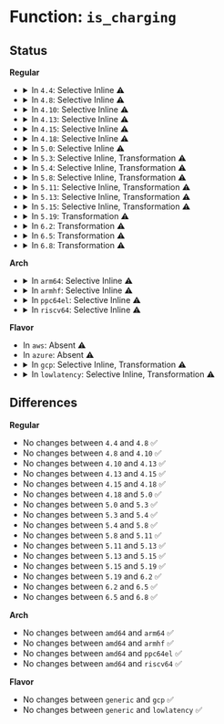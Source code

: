 # Function: <code>is_charging</code>

## Status
<b>Regular</b>
<ul>
<li>
<details>
<summary>In <code>4.4</code>: Selective Inline ⚠️</summary>

```c
bool is_charging(struct charger_manager *cm);
```

**Collision:** Unique Static

**Inline:** Selective

**Transformation:** False

**Instances:**

```
In drivers/power/charger-manager.c (ffffffff81680970)
Location: drivers/power/charger-manager.c:204
Inline: True
Direct callers:
  - drivers/power/charger-manager.c:charger_get_property
  - drivers/power/charger-manager.c:charger_get_property
  - drivers/power/charger-manager.c:charger_get_property
  - drivers/power/charger-manager.c:charger_get_property
  - drivers/power/charger-manager.c:cm_suspend_prepare
```
**Symbols:**

```
ffffffff81680970-ffffffff81680b2c: is_charging (STB_LOCAL)
```
</details>
</li>
<li>
<details>
<summary>In <code>4.8</code>: Selective Inline ⚠️</summary>

```c
bool is_charging(struct charger_manager *cm);
```

**Collision:** Unique Static

**Inline:** Selective

**Transformation:** False

**Instances:**

```
In drivers/power/charger-manager.c (ffffffff816e1760)
Location: drivers/power/charger-manager.c:204
Inline: True
Direct callers:
  - drivers/power/charger-manager.c:cm_suspend_prepare
  - drivers/power/charger-manager.c:charger_get_property
  - drivers/power/charger-manager.c:charger_get_property
  - drivers/power/charger-manager.c:charger_get_property
  - drivers/power/charger-manager.c:charger_get_property
```
**Symbols:**

```
ffffffff816e1760-ffffffff816e1919: is_charging (STB_LOCAL)
```
</details>
</li>
<li>
<details>
<summary>In <code>4.10</code>: Selective Inline ⚠️</summary>

```c
bool is_charging(struct charger_manager *cm);
```

**Collision:** Unique Static

**Inline:** Selective

**Transformation:** False

**Instances:**

```
In drivers/power/supply/charger-manager.c (ffffffff81711bd0)
Location: drivers/power/supply/charger-manager.c:204
Inline: True
Direct callers:
  - drivers/power/supply/charger-manager.c:cm_suspend_prepare
  - drivers/power/supply/charger-manager.c:charger_get_property
  - drivers/power/supply/charger-manager.c:charger_get_property
  - drivers/power/supply/charger-manager.c:charger_get_property
  - drivers/power/supply/charger-manager.c:charger_get_property
```
**Symbols:**

```
ffffffff81711bd0-ffffffff81711d89: is_charging (STB_LOCAL)
```
</details>
</li>
<li>
<details>
<summary>In <code>4.13</code>: Selective Inline ⚠️</summary>

```c
bool is_charging(struct charger_manager *cm);
```

**Collision:** Unique Static

**Inline:** Selective

**Transformation:** False

**Instances:**

```
In drivers/power/supply/charger-manager.c (ffffffff81729fc0)
Location: drivers/power/supply/charger-manager.c:204
Inline: True
Direct callers:
  - drivers/power/supply/charger-manager.c:cm_suspend_prepare
  - drivers/power/supply/charger-manager.c:charger_get_property
  - drivers/power/supply/charger-manager.c:charger_get_property
  - drivers/power/supply/charger-manager.c:charger_get_property
  - drivers/power/supply/charger-manager.c:charger_get_property
```
**Symbols:**

```
ffffffff81729fc0-ffffffff8172a160: is_charging (STB_LOCAL)
```
</details>
</li>
<li>
<details>
<summary>In <code>4.15</code>: Selective Inline ⚠️</summary>

```c
bool is_charging(struct charger_manager *cm);
```

**Collision:** Unique Static

**Inline:** Selective

**Transformation:** False

**Instances:**

```
In drivers/power/supply/charger-manager.c (ffffffff8179b750)
Location: drivers/power/supply/charger-manager.c:204
Inline: True
Direct callers:
  - drivers/power/supply/charger-manager.c:cm_suspend_prepare
  - drivers/power/supply/charger-manager.c:charger_get_property
  - drivers/power/supply/charger-manager.c:charger_get_property
  - drivers/power/supply/charger-manager.c:charger_get_property
  - drivers/power/supply/charger-manager.c:charger_get_property
```
**Symbols:**

```
ffffffff8179b750-ffffffff8179b8f0: is_charging (STB_LOCAL)
```
</details>
</li>
<li>
<details>
<summary>In <code>4.18</code>: Selective Inline ⚠️</summary>

```c
bool is_charging(struct charger_manager *cm);
```

**Collision:** Unique Static

**Inline:** Selective

**Transformation:** False

**Instances:**

```
In drivers/power/supply/charger-manager.c (ffffffff817e2c90)
Location: drivers/power/supply/charger-manager.c:204
Inline: True
Direct callers:
  - drivers/power/supply/charger-manager.c:cm_suspend_prepare
  - drivers/power/supply/charger-manager.c:charger_get_property
  - drivers/power/supply/charger-manager.c:charger_get_property
  - drivers/power/supply/charger-manager.c:charger_get_property
  - drivers/power/supply/charger-manager.c:charger_get_property
```
**Symbols:**

```
ffffffff817e2c90-ffffffff817e2e42: is_charging (STB_LOCAL)
```
</details>
</li>
<li>
<details>
<summary>In <code>5.0</code>: Selective Inline ⚠️</summary>

```c
bool is_charging(struct charger_manager *cm);
```

**Collision:** Unique Static

**Inline:** Selective

**Transformation:** False

**Instances:**

```
In drivers/power/supply/charger-manager.c (ffffffff8180e4e0)
Location: drivers/power/supply/charger-manager.c:204
Inline: True
Direct callers:
  - drivers/power/supply/charger-manager.c:cm_suspend_prepare
  - drivers/power/supply/charger-manager.c:charger_get_property
  - drivers/power/supply/charger-manager.c:charger_get_property
  - drivers/power/supply/charger-manager.c:charger_get_property
  - drivers/power/supply/charger-manager.c:charger_get_property
```
**Symbols:**

```
ffffffff8180e4e0-ffffffff8180e695: is_charging (STB_LOCAL)
```
</details>
</li>
<li>
<details>
<summary>In <code>5.3</code>: Selective Inline, Transformation ⚠️</summary>

```c
bool is_charging(struct charger_manager *cm);
```

**Collision:** Unique Static

**Inline:** Selective

**Transformation:** True

**Instances:**

```
In drivers/power/supply/charger-manager.c (0)
Location: drivers/power/supply/charger-manager.c:202
Inline: True
Direct callers:
  - drivers/power/supply/charger-manager.c:cm_suspend_prepare
  - drivers/power/supply/charger-manager.c:charger_get_property
  - drivers/power/supply/charger-manager.c:charger_get_property
  - drivers/power/supply/charger-manager.c:charger_get_property
  - drivers/power/supply/charger-manager.c:charger_get_property
```
**Symbols:**

```
ffffffff81850170-ffffffff818502a3: is_charging (STB_LOCAL)
ffffffff81851d7b-ffffffff81851df2: is_charging.cold (STB_LOCAL)
```
</details>
</li>
<li>
<details>
<summary>In <code>5.4</code>: Selective Inline, Transformation ⚠️</summary>

```c
bool is_charging(struct charger_manager *cm);
```

**Collision:** Unique Static

**Inline:** Selective

**Transformation:** True

**Instances:**

```
In drivers/power/supply/charger-manager.c (0)
Location: drivers/power/supply/charger-manager.c:202
Inline: True
Direct callers:
  - drivers/power/supply/charger-manager.c:cm_suspend_prepare
  - drivers/power/supply/charger-manager.c:charger_get_property
  - drivers/power/supply/charger-manager.c:charger_get_property
  - drivers/power/supply/charger-manager.c:charger_get_property
  - drivers/power/supply/charger-manager.c:charger_get_property
```
**Symbols:**

```
ffffffff81881f70-ffffffff818820a3: is_charging (STB_LOCAL)
ffffffff81883807-ffffffff8188387e: is_charging.cold (STB_LOCAL)
```
</details>
</li>
<li>
<details>
<summary>In <code>5.8</code>: Selective Inline, Transformation ⚠️</summary>

```c
bool is_charging(struct charger_manager *cm);
```

**Collision:** Unique Static

**Inline:** Selective

**Transformation:** True

**Instances:**

```
In drivers/power/supply/charger-manager.c (ffffffff81951520)
Location: drivers/power/supply/charger-manager.c:202
Inline: True
Inline callers:
  - drivers/power/supply/charger-manager.c:cm_suspend_prepare
  - drivers/power/supply/charger-manager.c:charger_get_property
  - drivers/power/supply/charger-manager.c:charger_get_property
  - drivers/power/supply/charger-manager.c:charger_get_property
  - drivers/power/supply/charger-manager.c:_setup_polling
Direct callers:
  - drivers/power/supply/charger-manager.c:cm_suspend_prepare
  - drivers/power/supply/charger-manager.c:charger_get_property
  - drivers/power/supply/charger-manager.c:charger_get_property
  - drivers/power/supply/charger-manager.c:charger_get_property
  - drivers/power/supply/charger-manager.c:charger_get_property
  - drivers/power/supply/charger-manager.c:_setup_polling
```
**Symbols:**

```
ffffffff81950bc0-ffffffff81950cde: is_charging.part.0 (STB_LOCAL)
ffffffff81952570-ffffffff819525f0: is_charging.part.0.cold (STB_LOCAL)
ffffffff81950ce0-ffffffff81950d05: is_charging (STB_LOCAL)
```
</details>
</li>
<li>
<details>
<summary>In <code>5.11</code>: Selective Inline, Transformation ⚠️</summary>

```c
bool is_charging(struct charger_manager *cm);
```

**Collision:** Unique Static

**Inline:** Selective

**Transformation:** True

**Instances:**

```
In drivers/power/supply/charger-manager.c (ffffffff81956a34)
Location: drivers/power/supply/charger-manager.c:211
Inline: True
Inline callers:
  - drivers/power/supply/charger-manager.c:cm_setup_timer
  - drivers/power/supply/charger-manager.c:charger_get_property
  - drivers/power/supply/charger-manager.c:_setup_polling
Direct callers:
  - drivers/power/supply/charger-manager.c:cm_setup_timer
  - drivers/power/supply/charger-manager.c:charger_get_property
  - drivers/power/supply/charger-manager.c:charger_get_property
  - drivers/power/supply/charger-manager.c:_setup_polling
```
**Symbols:**

```
ffffffff81956170-ffffffff8195628b: is_charging.part.0 (STB_LOCAL)
ffffffff81c255f6-ffffffff81c25676: is_charging.part.0.cold (STB_LOCAL)
ffffffff81956290-ffffffff819562b5: is_charging (STB_LOCAL)
```
</details>
</li>
<li>
<details>
<summary>In <code>5.13</code>: Selective Inline, Transformation ⚠️</summary>

```c
bool is_charging(struct charger_manager *cm);
```

**Collision:** Unique Static

**Inline:** Selective

**Transformation:** True

**Instances:**

```
In drivers/power/supply/charger-manager.c (ffffffff8193a688)
Location: drivers/power/supply/charger-manager.c:211
Inline: True
Inline callers:
  - drivers/power/supply/charger-manager.c:cm_setup_timer
  - drivers/power/supply/charger-manager.c:charger_get_property
  - drivers/power/supply/charger-manager.c:_setup_polling
Direct callers:
  - drivers/power/supply/charger-manager.c:cm_setup_timer
  - drivers/power/supply/charger-manager.c:charger_get_property
  - drivers/power/supply/charger-manager.c:charger_get_property
  - drivers/power/supply/charger-manager.c:_setup_polling
```
**Symbols:**

```
ffffffff81939cb0-ffffffff81939dcb: is_charging.part.0 (STB_LOCAL)
ffffffff81c17534-ffffffff81c175b4: is_charging.part.0.cold (STB_LOCAL)
ffffffff81939dd0-ffffffff81939df5: is_charging (STB_LOCAL)
```
</details>
</li>
<li>
<details>
<summary>In <code>5.15</code>: Selective Inline, Transformation ⚠️</summary>

```c
bool is_charging(struct charger_manager *cm);
```

**Collision:** Unique Static

**Inline:** Selective

**Transformation:** True

**Instances:**

```
In drivers/power/supply/charger-manager.c (ffffffff819def9c)
Location: drivers/power/supply/charger-manager.c:211
Inline: True
Inline callers:
  - drivers/power/supply/charger-manager.c:cm_suspend_prepare
  - drivers/power/supply/charger-manager.c:cm_setup_timer
  - drivers/power/supply/charger-manager.c:charger_get_property
  - drivers/power/supply/charger-manager.c:_setup_polling
Direct callers:
  - drivers/power/supply/charger-manager.c:cm_suspend_prepare
  - drivers/power/supply/charger-manager.c:cm_setup_timer
  - drivers/power/supply/charger-manager.c:charger_get_property
  - drivers/power/supply/charger-manager.c:charger_get_property
  - drivers/power/supply/charger-manager.c:_setup_polling
```
**Symbols:**

```
ffffffff819de3d0-ffffffff819de4f6: is_charging.part.0 (STB_LOCAL)
ffffffff81d26525-ffffffff81d265b5: is_charging.part.0.cold (STB_LOCAL)
ffffffff819de500-ffffffff819de525: is_charging (STB_LOCAL)
```
</details>
</li>
<li>
<details>
<summary>In <code>5.19</code>: Transformation ⚠️</summary>

```c
bool is_charging(struct charger_manager *cm);
```

**Collision:** Unique Static

**Inline:** No

**Transformation:** True

**Instances:**

```
In drivers/power/supply/charger-manager.c (0)
Location: drivers/power/supply/charger-manager.c:211
Inline: False
Direct callers:
  - drivers/power/supply/charger-manager.c:cm_suspend_prepare
  - drivers/power/supply/charger-manager.c:cm_setup_timer
  - drivers/power/supply/charger-manager.c:charger_get_property
  - drivers/power/supply/charger-manager.c:charger_get_property
  - drivers/power/supply/charger-manager.c:_setup_polling
```
**Symbols:**

```
ffffffff81b42a80-ffffffff81b42bc7: is_charging (STB_LOCAL)
ffffffff81ef2345-ffffffff81ef23d5: is_charging.cold (STB_LOCAL)
```
</details>
</li>
<li>
<details>
<summary>In <code>6.2</code>: Transformation ⚠️</summary>

```c
bool is_charging(struct charger_manager *cm);
```

**Collision:** Unique Static

**Inline:** No

**Transformation:** True

**Instances:**

```
In drivers/power/supply/charger-manager.c (0)
Location: drivers/power/supply/charger-manager.c:211
Inline: False
Direct callers:
  - drivers/power/supply/charger-manager.c:cm_suspend_prepare
  - drivers/power/supply/charger-manager.c:cm_setup_timer
  - drivers/power/supply/charger-manager.c:charger_get_property
  - drivers/power/supply/charger-manager.c:charger_get_property
  - drivers/power/supply/charger-manager.c:_setup_polling
```
**Symbols:**

```
ffffffff81cd92e0-ffffffff81cd949d: is_charging (STB_LOCAL)
ffffffff820a78be-ffffffff820a78d7: is_charging.cold (STB_LOCAL)
```
</details>
</li>
<li>
<details>
<summary>In <code>6.5</code>: Transformation ⚠️</summary>

```c
bool is_charging(struct charger_manager *cm);
```

**Collision:** Unique Static

**Inline:** No

**Transformation:** True

**Instances:**

```
In drivers/power/supply/charger-manager.c (0)
Location: drivers/power/supply/charger-manager.c:211
Inline: False
Direct callers:
  - drivers/power/supply/charger-manager.c:cm_suspend_prepare
  - drivers/power/supply/charger-manager.c:cm_setup_timer
  - drivers/power/supply/charger-manager.c:charger_get_property
  - drivers/power/supply/charger-manager.c:charger_get_property
  - drivers/power/supply/charger-manager.c:_setup_polling
```
**Symbols:**

```
ffffffff81d41550-ffffffff81d4170d: is_charging (STB_LOCAL)
ffffffff82128c9f-ffffffff82128cb8: is_charging.cold (STB_LOCAL)
```
</details>
</li>
<li>
<details>
<summary>In <code>6.8</code>: Transformation ⚠️</summary>

```c
bool is_charging(struct charger_manager *cm);
```

**Collision:** Unique Static

**Inline:** No

**Transformation:** True

**Instances:**

```
In drivers/power/supply/charger-manager.c (0)
Location: drivers/power/supply/charger-manager.c:211
Inline: False
Direct callers:
  - drivers/power/supply/charger-manager.c:cm_suspend_prepare
  - drivers/power/supply/charger-manager.c:cm_setup_timer
  - drivers/power/supply/charger-manager.c:charger_get_property
  - drivers/power/supply/charger-manager.c:charger_get_property
  - drivers/power/supply/charger-manager.c:_setup_polling
```
**Symbols:**

```
ffffffff81df7f00-ffffffff81df80bd: is_charging (STB_LOCAL)
ffffffff8220a646-ffffffff8220a65f: is_charging.cold (STB_LOCAL)
```
</details>
</li>
</ul>
<b>Arch</b>
<ul>
<li>
<details>
<summary>In <code>arm64</code>: Selective Inline ⚠️</summary>

```c
bool is_charging(struct charger_manager *cm);
```

**Collision:** Unique Static

**Inline:** Selective

**Transformation:** False

**Instances:**

```
In drivers/power/supply/charger-manager.c (ffff800010ace6e8)
Location: drivers/power/supply/charger-manager.c:202
Inline: True
Direct callers:
  - drivers/power/supply/charger-manager.c:cm_suspend_prepare
  - drivers/power/supply/charger-manager.c:charger_get_property
  - drivers/power/supply/charger-manager.c:charger_get_property
  - drivers/power/supply/charger-manager.c:charger_get_property
  - drivers/power/supply/charger-manager.c:charger_get_property
```
**Symbols:**

```
ffff800010ace6e8-ffff800010ace8a4: is_charging (STB_LOCAL)
```
</details>
</li>
<li>
<details>
<summary>In <code>armhf</code>: Selective Inline ⚠️</summary>

```c
bool is_charging(struct charger_manager *cm);
```

**Collision:** Unique Static

**Inline:** Selective

**Transformation:** False

**Instances:**

```
In drivers/power/supply/charger-manager.c (c0baed94)
Location: drivers/power/supply/charger-manager.c:202
Inline: True
Direct callers:
  - drivers/power/supply/charger-manager.c:cm_suspend_prepare
  - drivers/power/supply/charger-manager.c:charger_get_property
  - drivers/power/supply/charger-manager.c:charger_get_property
  - drivers/power/supply/charger-manager.c:charger_get_property
  - drivers/power/supply/charger-manager.c:charger_get_property
  - drivers/power/supply/charger-manager.c:is_polling_required
```
**Symbols:**

```
c0baed94-c0baef38: is_charging (STB_LOCAL)
```
</details>
</li>
<li>
<details>
<summary>In <code>ppc64el</code>: Selective Inline ⚠️</summary>

```c
bool is_charging(struct charger_manager *cm);
```

**Collision:** Unique Static

**Inline:** Selective

**Transformation:** False

**Instances:**

```
In drivers/power/supply/charger-manager.c (c000000000bb16d0)
Location: drivers/power/supply/charger-manager.c:202
Inline: True
Direct callers:
  - drivers/power/supply/charger-manager.c:cm_suspend_prepare
  - drivers/power/supply/charger-manager.c:charger_get_property
  - drivers/power/supply/charger-manager.c:charger_get_property
  - drivers/power/supply/charger-manager.c:charger_get_property
  - drivers/power/supply/charger-manager.c:charger_get_property
```
**Symbols:**

```
c000000000bb16d0-c000000000bb195c: is_charging (STB_LOCAL)
```
</details>
</li>
<li>
<details>
<summary>In <code>riscv64</code>: Selective Inline ⚠️</summary>

```c
bool is_charging(struct charger_manager *cm);
```

**Collision:** Unique Static

**Inline:** Selective

**Transformation:** False

**Instances:**

```
In drivers/power/supply/charger-manager.c (ffffffe0006cb3f2)
Location: drivers/power/supply/charger-manager.c:202
Inline: True
Direct callers:
  - drivers/power/supply/charger-manager.c:cm_suspend_prepare
  - drivers/power/supply/charger-manager.c:charger_get_property
  - drivers/power/supply/charger-manager.c:charger_get_property
  - drivers/power/supply/charger-manager.c:charger_get_property
  - drivers/power/supply/charger-manager.c:charger_get_property
```
**Symbols:**

```
ffffffe0006cb3f2-ffffffe0006cb554: is_charging (STB_LOCAL)
```
</details>
</li>
</ul>
<b>Flavor</b>
<ul>
<li>
In <code>aws</code>: Absent ⚠️
</li>
<li>
In <code>azure</code>: Absent ⚠️
</li>
<li>
<details>
<summary>In <code>gcp</code>: Selective Inline, Transformation ⚠️</summary>

```c
bool is_charging(struct charger_manager *cm);
```

**Collision:** Unique Static

**Inline:** Selective

**Transformation:** True

**Instances:**

```
In drivers/power/supply/charger-manager.c (0)
Location: drivers/power/supply/charger-manager.c:202
Inline: True
Direct callers:
  - drivers/power/supply/charger-manager.c:cm_suspend_prepare
  - drivers/power/supply/charger-manager.c:charger_get_property
  - drivers/power/supply/charger-manager.c:charger_get_property
  - drivers/power/supply/charger-manager.c:charger_get_property
  - drivers/power/supply/charger-manager.c:charger_get_property
```
**Symbols:**

```
ffffffff81877420-ffffffff81877553: is_charging (STB_LOCAL)
ffffffff81878cb7-ffffffff81878d2e: is_charging.cold (STB_LOCAL)
```
</details>
</li>
<li>
<details>
<summary>In <code>lowlatency</code>: Selective Inline, Transformation ⚠️</summary>

```c
bool is_charging(struct charger_manager *cm);
```

**Collision:** Unique Static

**Inline:** Selective

**Transformation:** True

**Instances:**

```
In drivers/power/supply/charger-manager.c (0)
Location: drivers/power/supply/charger-manager.c:202
Inline: True
Direct callers:
  - drivers/power/supply/charger-manager.c:cm_suspend_prepare
  - drivers/power/supply/charger-manager.c:charger_get_property
  - drivers/power/supply/charger-manager.c:charger_get_property
  - drivers/power/supply/charger-manager.c:charger_get_property
  - drivers/power/supply/charger-manager.c:charger_get_property
```
**Symbols:**

```
ffffffff81892dc0-ffffffff81892ef3: is_charging (STB_LOCAL)
ffffffff81894657-ffffffff818946ce: is_charging.cold (STB_LOCAL)
```
</details>
</li>
</ul>

## Differences
<b>Regular</b>
<ul>
<li>
No changes between <code>4.4</code> and <code>4.8</code> ✅
</li>
<li>
No changes between <code>4.8</code> and <code>4.10</code> ✅
</li>
<li>
No changes between <code>4.10</code> and <code>4.13</code> ✅
</li>
<li>
No changes between <code>4.13</code> and <code>4.15</code> ✅
</li>
<li>
No changes between <code>4.15</code> and <code>4.18</code> ✅
</li>
<li>
No changes between <code>4.18</code> and <code>5.0</code> ✅
</li>
<li>
No changes between <code>5.0</code> and <code>5.3</code> ✅
</li>
<li>
No changes between <code>5.3</code> and <code>5.4</code> ✅
</li>
<li>
No changes between <code>5.4</code> and <code>5.8</code> ✅
</li>
<li>
No changes between <code>5.8</code> and <code>5.11</code> ✅
</li>
<li>
No changes between <code>5.11</code> and <code>5.13</code> ✅
</li>
<li>
No changes between <code>5.13</code> and <code>5.15</code> ✅
</li>
<li>
No changes between <code>5.15</code> and <code>5.19</code> ✅
</li>
<li>
No changes between <code>5.19</code> and <code>6.2</code> ✅
</li>
<li>
No changes between <code>6.2</code> and <code>6.5</code> ✅
</li>
<li>
No changes between <code>6.5</code> and <code>6.8</code> ✅
</li>
</ul>
<b>Arch</b>
<ul>
<li>
No changes between <code>amd64</code> and <code>arm64</code> ✅
</li>
<li>
No changes between <code>amd64</code> and <code>armhf</code> ✅
</li>
<li>
No changes between <code>amd64</code> and <code>ppc64el</code> ✅
</li>
<li>
No changes between <code>amd64</code> and <code>riscv64</code> ✅
</li>
</ul>
<b>Flavor</b>
<ul>
<li>
No changes between <code>generic</code> and <code>gcp</code> ✅
</li>
<li>
No changes between <code>generic</code> and <code>lowlatency</code> ✅
</li>
</ul>
